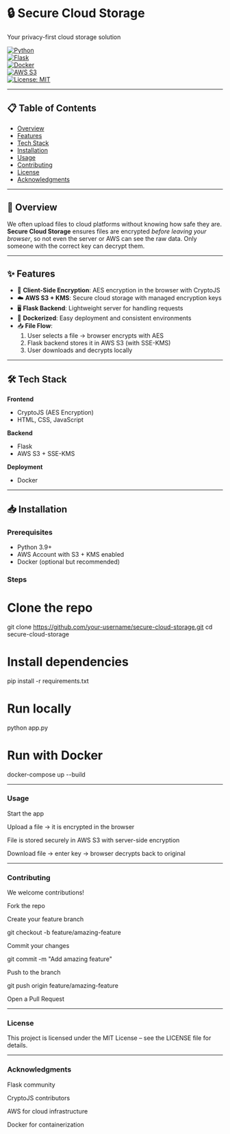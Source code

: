 # 🔒 Secure Cloud Storage
Your privacy-first cloud storage solution  

[![Python](https://img.shields.io/badge/Python-3.9%2B-blue.svg)](https://www.python.org/)  
[![Flask](https://img.shields.io/badge/Flask-2.0+-green.svg)](https://flask.palletsprojects.com/)  
[![Docker](https://img.shields.io/badge/Docker-Enabled-blue.svg)](https://www.docker.com/)  
[![AWS S3](https://img.shields.io/badge/AWS-S3-orange.svg)](https://aws.amazon.com/s3/)  
[![License: MIT](https://img.shields.io/badge/License-MIT-yellow.svg)](LICENSE)  

---

## 📋 Table of Contents
- [Overview](#-overview)
- [Features](#-features)
- [Tech Stack](#-tech-stack)
- [Installation](#-installation)
- [Usage](#-usage)
- [Contributing](#-contributing)
- [License](#-license)
- [Acknowledgments](#-acknowledgments)

---

## 🌟 Overview
We often upload files to cloud platforms without knowing how safe they are.  
**Secure Cloud Storage** ensures files are encrypted *before leaving your browser*, so not even the server or AWS can see the raw data. Only someone with the correct key can decrypt them.

---

## ✨ Features
- 🔐 **Client-Side Encryption**: AES encryption in the browser with CryptoJS  
- ☁️ **AWS S3 + KMS**: Secure cloud storage with managed encryption keys  
- 🖥️ **Flask Backend**: Lightweight server for handling requests  
- 🐳 **Dockerized**: Easy deployment and consistent environments  
- 📥 **File Flow**:  
  1. User selects a file → browser encrypts with AES  
  2. Flask backend stores it in AWS S3 (with SSE-KMS)  
  3. User downloads and decrypts locally  

---

## 🛠 Tech Stack
**Frontend**  
- CryptoJS (AES Encryption)  
- HTML, CSS, JavaScript  

**Backend**  
- Flask  
- AWS S3 + SSE-KMS  

**Deployment**  
- Docker  

---

## 📥 Installation

### Prerequisites
- Python 3.9+  
- AWS Account with S3 + KMS enabled  
- Docker (optional but recommended)  

### Steps

# Clone the repo
git clone https://github.com/your-username/secure-cloud-storage.git
cd secure-cloud-storage

# Install dependencies
pip install -r requirements.txt

# Run locally
python app.py

# Run with Docker
docker-compose up --build

---


### Usage

Start the app

Upload a file → it is encrypted in the browser

File is stored securely in AWS S3 with server-side encryption

Download file → enter key → browser decrypts back to original


---


### Contributing

We welcome contributions!

Fork the repo

Create your feature branch

git checkout -b feature/amazing-feature


Commit your changes

git commit -m "Add amazing feature"


Push to the branch

git push origin feature/amazing-feature

Open a Pull Request


---



### License

This project is licensed under the MIT License – see the LICENSE
 file for details.

 
 ---

 

### Acknowledgments

Flask community

CryptoJS contributors

AWS for cloud infrastructure

Docker for containerization
